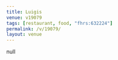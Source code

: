 ```yaml
---
title: Luigis
venue: v19079
tags: [restaurant, food, "fhrs:632224"]
permalink: /v/19079/
layout: venue
---
```

null